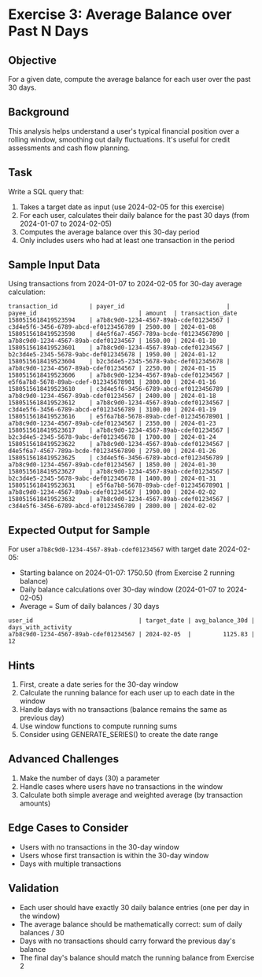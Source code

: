 # Exercise 3: Average Balance over Past N Days

## Objective
For a given date, compute the average balance for each user over the past 30 days.

## Background
This analysis helps understand a user's typical financial position over a rolling window, smoothing out daily fluctuations. It's useful for credit assessments and cash flow planning.

## Task
Write a SQL query that:
1. Takes a target date as input (use 2024-02-05 for this exercise)
2. For each user, calculates their daily balance for the past 30 days (from 2024-01-07 to 2024-02-05)
3. Computes the average balance over this 30-day period
4. Only includes users who had at least one transaction in the period

## Sample Input Data
Using transactions from 2024-01-07 to 2024-02-05 for 30-day average calculation:
```
transaction_id         | payer_id                             | payee_id                             | amount  | transaction_date
1580515618419523594    | a7b8c9d0-1234-4567-89ab-cdef01234567 | c3d4e5f6-3456-6789-abcd-ef0123456789 | 2500.00 | 2024-01-08
1580515618419523598    | d4e5f6a7-4567-789a-bcde-f01234567890 | a7b8c9d0-1234-4567-89ab-cdef01234567 | 1650.00 | 2024-01-10
1580515618419523601    | a7b8c9d0-1234-4567-89ab-cdef01234567 | b2c3d4e5-2345-5678-9abc-def012345678 | 1950.00 | 2024-01-12
1580515618419523604    | b2c3d4e5-2345-5678-9abc-def012345678 | a7b8c9d0-1234-4567-89ab-cdef01234567 | 2250.00 | 2024-01-15
1580515618419523606    | a7b8c9d0-1234-4567-89ab-cdef01234567 | e5f6a7b8-5678-89ab-cdef-012345678901 | 2800.00 | 2024-01-16
1580515618419523610    | c3d4e5f6-3456-6789-abcd-ef0123456789 | a7b8c9d0-1234-4567-89ab-cdef01234567 | 2400.00 | 2024-01-18
1580515618419523612    | a7b8c9d0-1234-4567-89ab-cdef01234567 | c3d4e5f6-3456-6789-abcd-ef0123456789 | 3100.00 | 2024-01-19
1580515618419523616    | e5f6a7b8-5678-89ab-cdef-012345678901 | a7b8c9d0-1234-4567-89ab-cdef01234567 | 2350.00 | 2024-01-23
1580515618419523617    | a7b8c9d0-1234-4567-89ab-cdef01234567 | b2c3d4e5-2345-5678-9abc-def012345678 | 1700.00 | 2024-01-24
1580515618419523622    | a7b8c9d0-1234-4567-89ab-cdef01234567 | d4e5f6a7-4567-789a-bcde-f01234567890 | 2750.00 | 2024-01-26
1580515618419523625    | c3d4e5f6-3456-6789-abcd-ef0123456789 | a7b8c9d0-1234-4567-89ab-cdef01234567 | 1850.00 | 2024-01-30
1580515618419523627    | a7b8c9d0-1234-4567-89ab-cdef01234567 | b2c3d4e5-2345-5678-9abc-def012345678 | 1400.00 | 2024-01-31
1580515618419523631    | e5f6a7b8-5678-89ab-cdef-012345678901 | a7b8c9d0-1234-4567-89ab-cdef01234567 | 1900.00 | 2024-02-02
1580515618419523632    | a7b8c9d0-1234-4567-89ab-cdef01234567 | c3d4e5f6-3456-6789-abcd-ef0123456789 | 2800.00 | 2024-02-02
```

## Expected Output for Sample
For user `a7b8c9d0-1234-4567-89ab-cdef01234567` with target date 2024-02-05:
- Starting balance on 2024-01-07: 1750.50 (from Exercise 2 running balance)
- Daily balance calculations over 30-day window (2024-01-07 to 2024-02-05)
- Average = Sum of daily balances / 30 days

```
user_id                              | target_date | avg_balance_30d | days_with_activity
a7b8c9d0-1234-4567-89ab-cdef01234567 | 2024-02-05  |         1125.83 |                12
```

## Hints
1. First, create a date series for the 30-day window
2. Calculate the running balance for each user up to each date in the window
3. Handle days with no transactions (balance remains the same as previous day)
4. Use window functions to compute running sums
5. Consider using GENERATE_SERIES() to create the date range

## Advanced Challenges
1. Make the number of days (30) a parameter
2. Handle cases where users have no transactions in the window
3. Calculate both simple average and weighted average (by transaction amounts)

## Edge Cases to Consider
- Users with no transactions in the 30-day window
- Users whose first transaction is within the 30-day window
- Days with multiple transactions

## Validation
- Each user should have exactly 30 daily balance entries (one per day in the window)
- The average balance should be mathematically correct: sum of daily balances / 30
- Days with no transactions should carry forward the previous day's balance
- The final day's balance should match the running balance from Exercise 2
